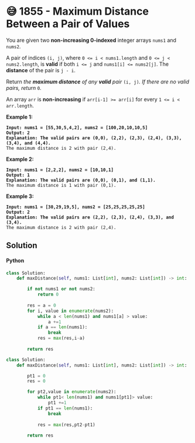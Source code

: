 # 😅 1855 - Maximum Distance Between a Pair of Values

You are given two **non-increasing 0-indexed** integer arrays `nums1`​​​​​​ and `nums2`​​​​​​.

A pair of indices `(i, j)`, where `0 <= i < nums1.length` and `0 <= j < nums2.length`, is **valid** if both `i <= j` and `nums1[i] <= nums2[j]`. The **distance** of the pair is `j - i`​​​​.

Return _the **maximum distance** of any **valid** pair_ `(i, j)`_. If there are no valid pairs, return_ `0`.

An array `arr` is **non-increasing** if `arr[i-1] >= arr[i]` for every `1 <= i < arr.length`.

&#x20;

**Example 1:**

<pre><code><strong>Input: nums1 = [55,30,5,4,2], nums2 = [100,20,10,10,5]
</strong><strong>Output: 2
</strong><strong>Explanation: The valid pairs are (0,0), (2,2), (2,3), (2,4), (3,3), (3,4), and (4,4).
</strong>The maximum distance is 2 with pair (2,4).
</code></pre>

**Example 2:**

<pre><code><strong>Input: nums1 = [2,2,2], nums2 = [10,10,1]
</strong><strong>Output: 1
</strong><strong>Explanation: The valid pairs are (0,0), (0,1), and (1,1).
</strong>The maximum distance is 1 with pair (0,1).
</code></pre>

**Example 3:**

<pre><code><strong>Input: nums1 = [30,29,19,5], nums2 = [25,25,25,25,25]
</strong><strong>Output: 2
</strong><strong>Explanation: The valid pairs are (2,2), (2,3), (2,4), (3,3), and (3,4).
</strong>The maximum distance is 2 with pair (2,4).
</code></pre>



## Solution

#### Python

```python
class Solution:
    def maxDistance(self, nums1: List[int], nums2: List[int]) -> int:

        if not nums1 or not nums2:
            return 0
        
        res = a = 0
        for i, value in enumerate(nums2):
            while a < len(nums1) and nums1[a] > value:
                a +=1
            if a == len(nums1):
                break
            res = max(res,i-a)
        
        return res
```

```python
class Solution:
    def maxDistance(self, nums1: List[int], nums2: List[int]) -> int:

        pt1 = 0
        res = 0

        for pt2,value in enumerate(nums2):
            while pt1< len(nums1) and nums1[pt1]> value:
                pt1 +=1
            if pt1 == len(nums1):
                break
            
            res = max(res,pt2-pt1)
        
        return res
        
```
